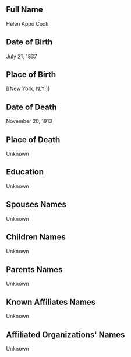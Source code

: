 ## Full Name
Helen Appo Cook

## Date of Birth
July 21, 1837

## Place of Birth
[[New York, N.Y.]]

## Date of Death
November 20, 1913

## Place of Death
Unknown

## Education
Unknown

## Spouses Names
Unknown

## Children Names
Unknown

## Parents Names
Unknown

## Known Affiliates Names
Unknown

## Affiliated Organizations' Names
Unknown

